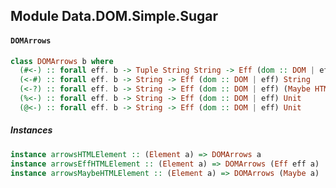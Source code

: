 ## Module Data.DOM.Simple.Sugar

#### `DOMArrows`

``` purescript
class DOMArrows b where
  (#<-) :: forall eff. b -> Tuple String String -> Eff (dom :: DOM | eff) Unit
  (<-#) :: forall eff. b -> String -> Eff (dom :: DOM | eff) String
  (<-?) :: forall eff. b -> String -> Eff (dom :: DOM | eff) (Maybe HTMLElement)
  (%<-) :: forall eff. b -> String -> Eff (dom :: DOM | eff) Unit
  (@<-) :: forall eff. b -> String -> Eff (dom :: DOM | eff) Unit
```

##### Instances
``` purescript
instance arrowsHTMLElement :: (Element a) => DOMArrows a
instance arrowsEffHTMLElement :: (Element a) => DOMArrows (Eff eff a)
instance arrowsMaybeHTMLElement :: (Element a) => DOMArrows (Maybe a)
```



